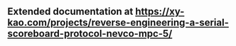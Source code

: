 ## Extended documentation at https://xy-kao.com/projects/reverse-engineering-a-serial-scoreboard-protocol-nevco-mpc-5/
